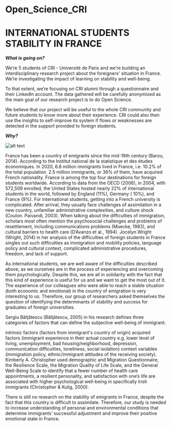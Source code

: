 # Open_Science_CRI 
# INTERNATIONAL STUDENTS STABILITY IN FRANCE

***What is going on?***

We’re 5 students of CRI - Université de Paris and we’re building an interdisciplinary research project about the foreigners' situation in France. We’re investigating the impact of learning on stability and well-being.

To that extent, we’re focusing on CRI alumni through a questionnaire and their LinkedIn account. The data gathered will be carefully anonymized as the main goal of our research project is to do Open Science.

We believe that our project will be useful to the whole CRI community and future students to know more about their experience. CRI could also then use the insights to self-improve its system if flows or weaknesses are detected in the support provided to foreign students.

***Why?***

![alt text](https://api.projects.cri-paris.org/api/projects/YR1tkdE0/images/618bc9f6787e754113242bd8)

France has been a country of emigrants since the mid-19th century (Barou, 2014). According to the Institut national de la statistique et des études économiques. In 2020, 6.8 million immigrants lived in France, i.e. 10.2% of the total population. 2.5 million immigrants, or 36% of them, have acquired French nationality. France is among the top four destinations for foreign students worldwide. According to data from the OECD (2006), in 2004, with 572,509 enrolled, the United States hosted nearly 22% of international students in the world, followed by England (11%), Germany ( 10%), and France (9%). For international students, getting into a French university is complicated. After arrival, they usually face challenges of assimilation in a new country, unfamiliar administrative complexities, and culture shock (Coulon. Paivandi, 2003). When talking about the difficulties of immigration, scholars most often mention the psychosocial challenges and problems of resettlement, including communications problems (Muecke, 1983), and cultural barriers to health care (D’Avanzo et al., 1994). Jocelyn Wright (Wright, 2014) in her analysis of the difficulties of foreign students in France singles out such difficulties as immigration and mobility policies, language policy and cultural context, complicated administrative procedures, freedom, and lack of support.

As international students, we are well aware of the difficulties described above, as we ourselves are in the process of experiencing and overcoming them psychologically. Despite this, we are all in solidarity with the fact that this kind of experience is useful for us and we want to get the most out of it. The experience of our colleagues who were able to reach a stable situation (both economic and emotional) in the country of emigration is very interesting to us. Therefore, our group of researchers asked themselves the question of identifying the determinants of stability and success for graduates of foreign universities. 

Sergiu Bălţătescu (Bălţătescu, 2005) in his research defines three  categories  of  factors  that can define the subjective well-being of immigrant: 

intrinsic factors (factors from immigrant's country of origin)
acquired factors (immigrant experience in their actual country e.g. lower level of living, unemployment, bad housing/neighborhood, depression, communication difficulties, loneliness, social isolation)
context variables (immigration policy,  ethnic/immigrant attitudes of the receiving society).
Kimberly A. Christopher used demographic and Migration Questionnaire, the Resilience Scale, the Migration Quality of Life Scale, and the General Well-Being Scale to identify that a fewer number of health care appointments, a resilient personality, and satisfaction with one’s life are associated with higher psychological well-being in specifically Irish immigrants (Christopher & Kulig, 2000). 

There is still no research on the stability of emigrants in France, despite the fact that this country is difficult to assimilate. Therefore, our study is needed to increase understanding of personal and environmental conditions that determine immigrants’ successful adjustment and improve their positive emotional state in France.
